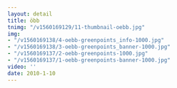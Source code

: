 ```yaml
---
layout: detail
title: öbb
tnimg: "/v1560169129/11-thumbnail-oebb.jpg"
img:
- "/v1560169138/4-oebb-greenpoints_info-1000.jpg"
- "/v1560169138/3-oebb-greenpoints_banner-1000.jpg"
- "/v1560169137/2-oebb-greenpoints-1000.jpg"
- "/v1560169137/1-oebb-greenpoints-banner-1000.jpg"
video: ''
date: 2010-1-10
---
```

